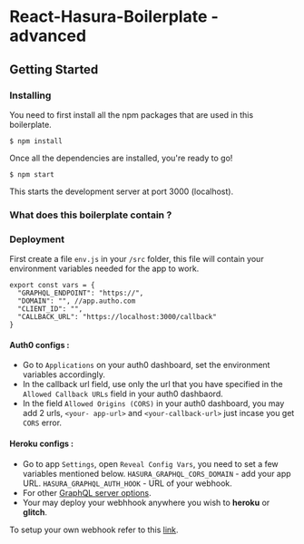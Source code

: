 # React-Hasura-Boilerplate - advanced

## Getting Started

### Installing

You need to first install all the npm packages that are used in this boilerplate.

```
$ npm install
```

Once all the dependencies are installed, you're ready to go!

```
$ npm start
```
This starts the development server at port 3000 (localhost).


### What does this boilerplate contain ?



### Deployment

First create a file `env.js` in your `/src` folder, this file will contain your environment variables needed for the app to work.

```
export const vars = {
  "GRAPHQL_ENDPOINT": "https://",
  "DOMAIN": "", //app.autho.com
  "CLIENT_ID": "",
  "CALLBACK_URL": "https://localhost:3000/callback"
}
```
#### Auth0 configs :
- Go to `Applications` on your auth0 dashboard, set the environment variables accordingly.
- In the callback url field, use only the url that you have specified in the `Allowed Callback URLs` field in your auth0 dashbaord.
- In the field `Allowed Origins (CORS)` in your auth0 dashboard, you may add 2 urls, `<your- app-url>` and `<your-callback-url>` just incase you get `CORS` error.

#### Heroku configs :
- Go to app `Settings`, open `Reveal Config Vars`, you need to set a few variables mentioned below.
    `HASURA_GRAPHQL_CORS_DOMAIN` - add your app URL.
    `HASURA_GRAPHQL_AUTH_HOOK` - URL of your webhook.
- For other [GraphQL server options](https://docs.hasura.io/1.0/graphql/manual/deployment/graphql-engine-flags/reference.html).
- Your may deploy your webhhook anywhere you wish to __heroku__ or __glitch__.

To setup your own webhook refer to this [link](https://github.com/hasura/sample-auth-webhook).
